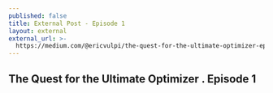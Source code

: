 ```yaml
---
published: false
title: External Post - Episode 1
layout: external
external_url: >-
  https://medium.com/@ericvulpi/the-quest-for-the-ultimate-optimizer-episode-1-d39367c40f83
---
```

## The Quest for the Ultimate Optimizer . Episode 1
